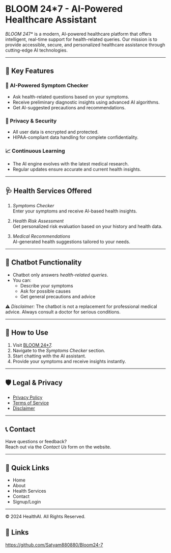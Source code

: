 # BLOOM 24*7 - AI-Powered Healthcare Assistant

*BLOOM 24*7* is a modern, AI-powered healthcare platform that offers intelligent, real-time support for health-related queries. Our mission is to provide accessible, secure, and personalized healthcare assistance through cutting-edge AI technologies.

---

## 🌟 Key Features

### 🤖 AI-Powered Symptom Checker
- Ask health-related questions based on your symptoms.
- Receive preliminary diagnostic insights using advanced AI algorithms.
- Get AI-suggested precautions and recommendations.

### 🔐 Privacy & Security
- All user data is encrypted and protected.
- HIPAA-compliant data handling for complete confidentiality.

### 📈 Continuous Learning
- The AI engine evolves with the latest medical research.
- Regular updates ensure accurate and current health insights.

---

## 🩺 Health Services Offered

1. *Symptoms Checker*  
   Enter your symptoms and receive AI-based health insights.

2. *Health Risk Assessment*  
   Get personalized risk evaluation based on your history and health data.

3. *Medical Recommendations*  
   AI-generated health suggestions tailored to your needs.

---

## 💬 Chatbot Functionality

- Chatbot only answers *health-related queries*.
- You can:
  - Describe your symptoms
  - Ask for possible causes
  - Get general precautions and advice

⚠ *Disclaimer:* The chatbot is not a replacement for professional medical advice. Always consult a doctor for serious conditions.

---

## 🚀 How to Use

1. Visit [BLOOM 24*7](#).
2. Navigate to the *Symptoms Checker* section.
3. Start chatting with the AI assistant.
4. Provide your symptoms and receive insights instantly.

---

## 🛡 Legal & Privacy

- [Privacy Policy](#)
- [Terms of Service](#)
- [Disclaimer](#)

---

## 📞 Contact

Have questions or feedback?  
Reach out via the *Contact Us* form on the website.

---

## 🔗 Quick Links

- Home
- About
- Health Services
- Contact
- Signup/Login

---

© 2024 HealthAI. All Rights Reserved.

## 🔗 Links
https://github.com/Satyam880880/Bloom24-7
